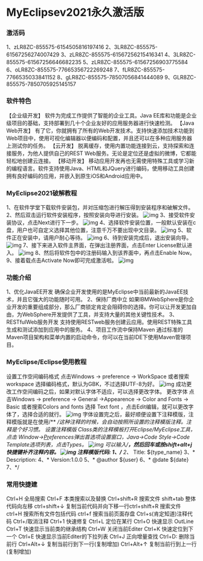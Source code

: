 # MyEclipsev2021永久激活版

### 激活码

1、zLR8ZC-855575-6154505816197416
2、3LR8ZC-855575-61567256274007429
3、zLR8ZC-855575-61567256215416341
4、3LR8ZC-855575-61567256646682235
5、zLR8ZC-855575-61567256903775584
6、oLR8ZC-855575-77665356722269248
7、fLR8ZC-855575-7766535033841152
8、gLR8ZC-855575-78507056841444089
9、GLR8ZC-855575-7850705925145157

### 软件特色

【企业级开发】
软件为完成工作提供了智能的企业工具。Java EE库和功能是企业级项目的基础，支持部署到几十个企业友好的应用服务器进行快速检测。
【Java Web开发】
有了它，你就拥有了所有的Web开发技术。支持快速添加技术功能到Web项目中，使用可视化编辑器以便编码和配置，并且还可以在多种应用服务器上测试你的任务。
【云开发】
脱离缓存，使用内置功能连接到云，支持探索和连接服务，为他人提供自己的REST Web服务。无论是定位还是虚拟的微博，它都能轻松地创建云连接。
【移动开发】
移动应用开发再也无需使用特殊工具或学习新的编程语言。软件支持使用Java、HTML和JQuery进行编码，使用移动工具创建拥有良好编码的应用，并嵌入到原生iOS和Android应用中。

### MyEclipse2021破解教程

1、在软件学堂下载软件安装包，并对压缩包进行解压得到安装程序和破解文件。
2、然后双击运行软件安装程序，按照安装向导进行安装。
![img](https://cdn.jsdelivr.net/gh/xlc520/MyImage/MdImg/202106280930579127.jpg)
3、接受软件安装协议，点击Next进行下一步。
![img](https://cdn.jsdelivr.net/gh/xlc520/MyImage/MdImg/202106280931029971.jpg)
4、选择软件安装位置，一般默认安装在c盘，用户也可自定义选择其他位置，注意千万不要出现中文目录。
![img](https://cdn.jsdelivr.net/gh/xlc520/MyImage/MdImg/202106280931116442.jpg)
5、软件正在安装中，请用户耐心等待。
![img](https://cdn.jsdelivr.net/gh/xlc520/MyImage/MdImg/202106280931181934.jpg)
6、待到安装完成后，退出安装向导。
![img](https://cdn.jsdelivr.net/gh/xlc520/MyImage/MdImg/202106280931248968.jpg)
7、接下来进入软件主界面，在弹出注册界面，点击Enter License默认进入。
![img](https://cdn.jsdelivr.net/gh/xlc520/MyImage/MdImg/202106280931301641123212.jpg)
8、然后将软件包中的注册码输入到该界面中，再点击Enable Now。
9、接着载点击Activate Now即可完成激活啦。
![img](https://cdn.jsdelivr.net/gh/xlc520/MyImage/MdImg/202106280931445590.jpg)

### 功能介绍

1、优化JavaEE开发
确保企业开发使用的是MyEclipse中当前最新的JavaEE技术，并且它强大的功能随时可用。
2、保持厂商中立
如果IBMWebSphere是你企业开发的重要组成部分，那么厂商锁定肯定会阻碍你的选择。你可以让开发更加自由，为WebSphere开发提供了工具，并支持大量的其他关键性技术。
3、RESTfulWeb服务开发
支持使用RESTweb服务创建云应用。使用REST特殊工具生成和测试添加到应用中的服务。
4、项目工作流中保持Maven
通过标准的Maven项目架构和菜单内置的启动命令，你可以在当前IDE下使用Maven管理项目。

### MyEclipse/Eclipse使用教程

设置工作空间编码格式
点击Windows → preference → WorkSpace
或者搜索workspace
选择编码格式，默认为GBK，不过选择UTF-8为好。
![img](https://cdn.jsdelivr.net/gh/xlc520/MyImage/MdImg/202107091052554606.jpg)
成功更改工作空间编码之后，如果对默认字体不适应，可以选择更改字体。
更改字体
点击Windows → preference → General →Appearence → Color and Fonts → Basic
或者搜索Colors and fonts
选择 Text font ，点击Edit编辑，就可以更改字体了，选择合适的就行。
![img](https://cdn.jsdelivr.net/gh/xlc520/MyImage/MdImg/202107091053019148.jpg)
字体设置完之后，最好顺便设置下注释模版，注释模版就是在使用/** */这种注释的时候，会自动按照所设置的注释模版注释。注释是个好习惯。
设置注释模版
Class类的注释模板打开Eclipse/MyEclipse工具，点击 Window->[Pr](http://www.xue51.com/zt/Premierebbdq/)eferences弹出首选项设置窗口，Java->Code Style->Code Template选项列表，点击Types。
![img](https://cdn.jsdelivr.net/gh/xlc520/MyImage/MdImg/20210709105305842.jpg)
可以输入/**，然后回车或按shift+alt+j快捷键补齐注释内容。
![img](https://cdn.jsdelivr.net/gh/xlc520/MyImage/MdImg/202107091053091687.jpg)
注释模版代码:
1、/**
2、* Title: ${type_name}
3、* Description:
4、* Version:1.0.0
5、* @author ${user}
6、* @date ${date}
7、*/

### 常用快捷建

Ctrl+H 全局搜索
Ctrl+F 本类搜索以及替换
Ctrl+shift+R 搜索文件
shift+tab 整体代码向左移
ctrl+shift+↓ 复制当前代码并向下移一行ctrl+shift+R 搜索文件
ctrl+H 搜索所有文件包括代码
ctrl+f 搜索当前页面存盘
Ctrl+s(肯定知道)注释代码
Ctrl+/取消注释
Ctrl+1 快速修复
Ctrl+L 定位在某行
Ctrl+O 快速显示 OutLine
Ctrl+T 快速显示当前类的继承结构
Ctrl+W 关闭当前Editer
Ctrl+K 快速定位到下一个
Ctrl+E 快速显示当前Editer的下拉列表
Ctrl+J 正向增量查找
Ctrl+D: 删除当前行
Ctrl+Alt+↓ 复制当前行到下一行(复制增加)
Ctrl+Alt+↑ 复制当前行到上一行(复制增加)